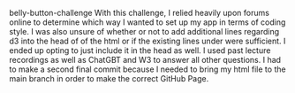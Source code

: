 belly-button-challenge
With this challenge, I relied heavily upon forums online to determine which way I wanted to set up my app in terms of coding style. I was also unsure of whether or not to add additional lines regarding d3 into the head of
of the html or if the existing lines under were sufficient. I ended up opting to just include it in the head as well. I used past lecture recordings as well as ChatGBT and W3 to answer all other questions.
I had to make a second final commit because I needed to bring my html file to the main branch in order to make the correct GitHub Page.
